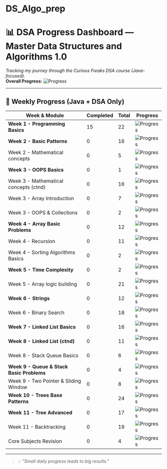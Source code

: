 # DS_Algo_prep
# 📊 DSA Progress Dashboard — Master Data Structures and Algorithms 1.0

_Tracking my journey through the Curious Freaks DSA course (Java-focused)._  
**Overall Progress:** ![Progress](https://progress-bar.dev/5)

---

## 📅 Weekly Progress (Java + DSA Only)

| Week & Module                              | Completed | Total | Progress |
|--------------------------------------------|-----------|-------|----------|
| **Week 1 - Programming Basics**            | 15        | 22    | ![Progress](https://progress-bar.dev/68) |
| **Week 2 - Basic Patterns**                 | 0         | 16    | ![Progress](https://progress-bar.dev/0) |
| Week 2 - Mathematical concepts             | 0         | 5     | ![Progress](https://progress-bar.dev/0) |
| **Week 3 - OOPS Basics**                    | 0         | 1     | ![Progress](https://progress-bar.dev/0) |
| Week 3 - Mathematical concepts (ctnd)      | 0         | 16    | ![Progress](https://progress-bar.dev/0) |
| Week 3 - Array Introduction                | 0         | 7     | ![Progress](https://progress-bar.dev/0) |
| Week 3 - OOPS & Collections                 | 0         | 2     | ![Progress](https://progress-bar.dev/0) |
| **Week 4 - Array Basic Problems**           | 0         | 12    | ![Progress](https://progress-bar.dev/0) |
| Week 4 - Recursion                         | 0         | 11    | ![Progress](https://progress-bar.dev/0) |
| Week 4 - Sorting Algorithms Basics          | 0         | 2     | ![Progress](https://progress-bar.dev/0) |
| **Week 5 - Time Complexity**                | 0         | 2     | ![Progress](https://progress-bar.dev/0) |
| Week 5 - Array logic building               | 0         | 21    | ![Progress](https://progress-bar.dev/0) |
| **Week 6 - Strings**                        | 0         | 12    | ![Progress](https://progress-bar.dev/0) |
| Week 6 - Binary Search                     | 0         | 18    | ![Progress](https://progress-bar.dev/0) |
| **Week 7 - Linked List Basics**             | 0         | 16    | ![Progress](https://progress-bar.dev/0) |
| **Week 8 - Linked List (ctnd)**              | 0         | 11    | ![Progress](https://progress-bar.dev/0) |
| Week 8 - Stack Queue Basics                 | 0         | 6     | ![Progress](https://progress-bar.dev/0) |
| **Week 9 - Queue & Stack Basic Problems**    | 0         | 4     | ![Progress](https://progress-bar.dev/0) |
| Week 9 - Two Pointer & Sliding Window       | 0         | 8     | ![Progress](https://progress-bar.dev/0) |
| **Week 10 - Trees Base Patterns**            | 0         | 24    | ![Progress](https://progress-bar.dev/0) |
| **Week 11 - Tree Advanced**                  | 0         | 17    | ![Progress](https://progress-bar.dev/0) |
| Week 11 - Backtracking                      | 0         | 19    | ![Progress](https://progress-bar.dev/0) |
| Core Subjects Revision                      | 0         | 4     | ![Progress](https://progress-bar.dev/0) |

---

> 💡 *"Small daily progress leads to big results."*

